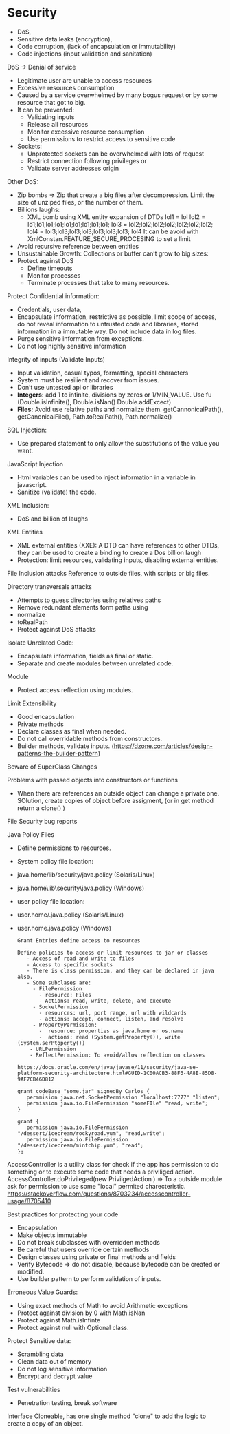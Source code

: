 # Security

- DoS,
- Sensitive data leaks (encryption),
- Code corruption, (lack of encapsulation or immutability)
- Code injections (input validation and sanitation)

DoS -> Denial of service
- Legitimate user are unable to access resources
- Excessive resources consumption
- Caused by a service overwhelmed by many bogus request or by some resource that got to big.
- It can be prevented:
    - Validating inputs
    - Release all resources
    - Monitor excessive resource consumption
    - Use permissions to restrict access to sensitive code
- Sockets:
    - Unprotected sockets can be overwhelmed with lots of request
    - Restrict connection following privileges or
    - Validate server addresses origin

Other DoS:
- Zip bombs => Zip that create a big files after decompression. Limit the size of unziped files, or the number of them.
- Billions laughs:
    - XML bomb using XML entity expansion of DTDs
      lol1 = lol
      lol2 = lo1;lo1;lo1;lo1;lo1;lo1;lo1;lo1;lo1;
      lol3 = lol2;lol2;lol2;lol2;lol2;lol2;lol2;
      lol4 = lol3;lol3;lol3;lol3;lol3;lol3;lol3;
      <v>lol4</v>
      It can be avoid with XmlConstan.FEATURE_SECURE_PROCESING to set a limit
- Avoid recursive reference between entities
- Unsustainable Growth: Collections or buffer can’t grow to big sizes:
- Protect against DoS
    - Define timeouts
    - Monitor processes
    - Terminate processes that take to many resources.

Protect Confidential information:
- Credentials, user data,
- Encapsulate information, restrictive as possible, limit scope of access, do not reveal information to untrusted code and libraries, stored information in a immutable way. Do not include data in log files.
- Purge sensitive information from exceptions.
- Do not log highly sensitive information

Integrity of inputs (Validate Inputs)
- Input validation, casual typos, formatting, special characters
- System must be resilient and recover from issues.
- Don’t use untested api or libraries
- **Integers:** add 1 to infinite, divisions by zeros or 1/MIN_VALUE. Use fu (Double.isInfinite(), Double.isNan() Double.addExcect)
- **Files:** Avoid use relative paths and normalize them. getCannonicalPath(), getCanonicalFile(), Path.toRealPath(), Path.normalize()

SQL Injection:
- Use prepared statement to only allow the substitutions of the value you want.

JavaScript Injection
- Html variables can be used to inject information in a variable in javascript.
- Sanitize (validate) the code.

XML Inclusion:
- DoS and billion of laughs

XML Entities
- XML external entities (XXE): A DTD can have references to other DTDs, they can be used to create a binding to create a Dos billion laugh
- Protection: limit resources, validating inputs, disabling external entities.

File Inclusion attacks
Reference to outside files, with scripts or big files.

Directory transversals attacks
- Attempts to guess directories using relatives paths
- Remove redundant elements form paths using
- normalize
- toRealPath
- Protect against DoS attacks

Isolate Unrelated Code:
- Encapsulate information, fields as final or static.
- Separate and create modules between unrelated code.

Module
- Protect access reflection using modules.

Limit Extensibility
- Good encapsulation
- Private methods
- Declare classes as final when needed.
- Do not call overridable methods from constructors.
- Builder methods, validate inputs. (https://dzone.com/articles/design-patterns-the-builder-pattern)

Beware of SuperClass Changes

Problems with passed objects into constructors or functions
-  When there are references an outside object can change a private one. SOlution, create copies of object before assigment, (or in get method return a clone() )

File Security bug reports

Java Policy Files
- Define permissions to resources.
- System policy file location:
- java.home/lib/security/java.policy  (Solaris/Linux)
- java.home\lib\security\java.policy  (Windows)
- user policy file location:
- user.home/.java.policy  (Solaris/Linux)
- user.home\.java.policy  (Windows)

      Grant Entries define access to resources

      Define policies to access or limit resources to jar or classes 
         - Access of read and write to files
         - Access to specific sockets
         - There is class permission, and they can be declared in java also.
         - Some subclases are:
           - FilePermission 
             - resource: Files
             - Actions: read, write, delete, and execute
           - SocketPermission 
             - resources: url, port range, url with wildcards
             - actions: accept, connect, listen, and resolve
           - PropertyPermission:
             -  resource: properties as java.home or os.name
             -  actions: read (System.getProperty()), write (System.serPtoperty())
          - URLPermission
          - ReflectPermission: To avoid/allow reflection on classes

      https://docs.oracle.com/en/java/javase/11/security/java-se-platform-security-architecture.html#GUID-1C00ACB3-88F6-4A8E-85D8-9AF7CB46D812

      grant codeBase "some.jar" signedBy Carlos {
         permmision java.net.SocketPermission "localhost:7777" "listen";
         permission java.io.FilePermission "someFIle" "read, write";
      }

      grant {
         permission java.io.FilePermission "/dessert/icecream/rockyroad.yum", "read,write";
         permission java.io.FilePermission "/dessert/icecream/mintchip.yum", "read";
      };

AccessController is a utility class for check if the app has permission to do something or to execute some code that needs a priviliged action.
AccessController.doPrivileged(new PrivilgedAction ) => To a outside module ask for permission to use some "local" permited charecteristic.
https://stackoverflow.com/questions/8703234/accesscontroller-usage/8705410

Best practices for protecting your code
- Encapsulation
- Make objects immutable
- Do not break subclasses with overridden methods
- Be careful that users override certain methods
- Design classes using private or final methods and fields
- Verify Bytecode => do not disable, because bytecode can be created or modified.
- Use builder pattern to perform validation of inputs.

Erroneous Value Guards:
- Using exact methods of Math to avoid Arithmetic exceptions
- Protect against division by 0 with Math.isNan
- Protect against Math.isInfinte
- Protect against null with Optional class.

Protect Sensitive data:
- Scrambling data
- Clean data out of memory
- Do not log sensitive information
- Encrypt and decrypt value

Test vulnerabilities
- Penetration testing, break software

Interface Cloneable, has one single method "clone" to add the logic to create a copy of an object.
